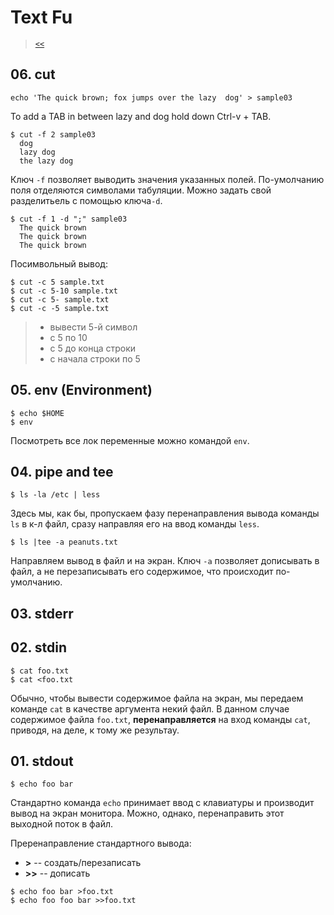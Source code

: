 # Text Fu

> [`<<`](../index.md)  

## 06. cut

```
echo 'The quick brown; fox jumps over the lazy	dog' > sample03
```

To add a TAB in between lazy and dog hold down Ctrl-v + TAB.

```
$ cut -f 2 sample03 
  dog
  lazy dog
  the lazy dog
```

Ключ `-f` позволяет выводить значения указанных полей. По-умолчанию поля отделяются символами табуляции. Можно задать свой разделитьель с помощью ключа`-d`.

```
$ cut -f 1 -d ";" sample03 
  The quick brown
  The quick brown
  The quick brown
```

Посимвольный вывод:

```
$ cut -c 5 sample.txt
$ cut -c 5-10 sample.txt
$ cut -c 5- sample.txt
$ cut -c -5 sample.txt
```

> - вывести 5-й символ  
> - с 5 по 10  
> - с 5 до конца строки  
> - с начала строки по 5

## 05. env (Environment)

```
$ echo $HOME
$ env
```

Посмотреть все лок переменные можно командой `env`.

## 04. pipe and tee

```
$ ls -la /etc | less
```

Здесь мы, как бы, пропускаем фазу перенаправления вывода команды `ls` в к-л файл, сразу направляя его на ввод команды `less`.

```
$ ls |tee -a peanuts.txt
```

Направляем вывод в файл и на экран. Ключ `-a` позволяет дописывать в файл, а не перезаписывать его содержимое, что происходит по-умолчанию.

## 03. stderr



## 02. stdin

```
$ cat foo.txt
$ cat <foo.txt
```

Обычно, чтобы вывести содержимое файла на экран, мы передаем команде `cat` в качестве аргумента некий файл. В данном случае содержимое файла `foo.txt`, **перенаправляется** на вход команды `cat`, приводя, на деле, к тому же результау.

## 01. stdout

```
$ echo foo bar
```

Стандартно команда `echo` принимает ввод с клавиатуры и производит вывод на экран монитора. Можно, однако, перенаправить этот выходной поток в файл.

Преренаправление стандартного вывода:

- **>** -- создать/перезаписать
- **>>** -- дописать

```
$ echo foo bar >foo.txt
$ echo foo foo bar >>foo.txt
```
